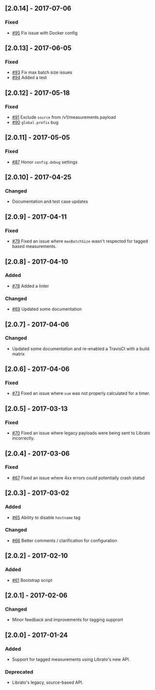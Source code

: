 ## [2.0.14] - 2017-07-06

### Fixed

- [#95](https://github.com/librato/statsd-librato-backend/issues/95) Fix issue with Docker config

## [2.0.13] - 2017-06-05

### Fixed

- [#93](https://github.com/librato/statsd-librato-backend/issues/93) Fix max batch size issues
- [#94](https://github.com/librato/statsd-librato-backend/issues/94) Added a test

## [2.0.12] - 2017-05-18

### Fixed

- [#91](https://github.com/librato/statsd-librato-backend/issues/91) Exclude `source` from /v1/measurements payload
- [#90](https://github.com/librato/statsd-librato-backend/issues/90) `global.prefix` bug

## [2.0.11] - 2017-05-05

### Fixed

- [#87](https://github.com/librato/statsd-librato-backend/issues/87) Honor `config.debug` settings

## [2.0.10] - 2017-04-25

### Changed

- Documentation and test case updates

## [2.0.9] - 2017-04-11

### Fixed
- [#79](https://github.com/librato/statsd-librato-backend/pull/79) Fixed an issue where `maxBatchSize` wasn't respected for tagged based measurements.

## [2.0.8] - 2017-04-10

### Added
- [#78](https://github.com/librato/statsd-librato-backend/pull/78) Added a linter

### Changed

- [#69](https://github.com/librato/statsd-librato-backend/pull/69) Updated some documentation

## [2.0.7] - 2017-04-06

### Changed

- Updated some documentation and re-enabled a TravisCI with a build matrix

## [2.0.6] - 2017-04-06

### Fixed
- [#73](https://github.com/librato/statsd-librato-backend/pull/73) Fixed an issue where `sum` was not properly calculated for a timer.

## [2.0.5] - 2017-03-13

### Fixed
- [#70](https://github.com/librato/statsd-librato-backend/pull/70) Fixed an issue where legacy payloads were being sent to Librato incorrectly.

## [2.0.4] - 2017-03-06

### Fixed
- [#67](https://github.com/librato/statsd-librato-backend/pull/67) Fixed an issue where 4xx errors could potentially crash statsd 

## [2.0.3] - 2017-03-02

### Added
- [#65](https://github.com/librato/statsd-librato-backend/pull/65) Ability to disable `hostname` tag

### Changed
- [#66](https://github.com/librato/statsd-librato-backend/pull/66) Better comments / clarification for configuration

## [2.0.2] - 2017-02-10

### Added
- [#61](https://github.com/librato/statsd-librato-backend/pull/61) Bootstrap script

## [2.0.1] - 2017-02-06

### Changed
- Minor feedback and improvements for tagging supprort

## [2.0.0] - 2017-01-24

### Added
- Support for tagged measurements using Librato's new API.

### Deprecated
- Librato's legacy, source-based API. 
